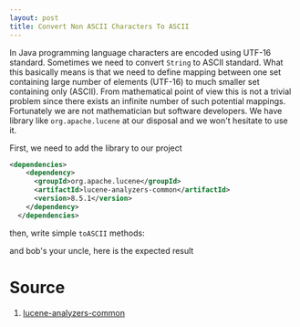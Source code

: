```yaml
---
layout: post
title: Convert Non ASCII Characters To ASCII 
---
```


In Java programming language characters are encoded using UTF-16 standard. Sometimes we need to 
convert `String` to ASCII standard. What this basically means is that we need to define mapping 
between one set containing large number of elements (UTF-16) to much smaller set containing only 
(ASCII). From mathematical point of view this is not a trivial problem since there exists an infinite 
number of such potential mappings. Fortunately we are not mathematician but software developers.
We have library like `org.apache.lucene` at our disposal and we won't hesitate to use it. 


First, we need to add the library to our project
~~~xml
<dependencies>
    <dependency>
      <groupId>org.apache.lucene</groupId>
      <artifactId>lucene-analyzers-common</artifactId>
      <version>8.5.1</version>
    </dependency>
  </dependencies>
~~~

then, write simple `toASCII` methods:

<script src="https://gist.github.com/ppretki/ef62c453ffb8a2e5fe783dfa9b5697b8?file=Main.java"></script>

and bob's your uncle, here is the expected result 

<script src="https://gist.github.com/ppretki/ef62c453ffb8a2e5fe783dfa9b5697b8?file=results.out"></script>

# Source
1. [lucene-analyzers-common](https://mvnrepository.com/artifact/org.apache.lucene/lucene-analyzers-common)
